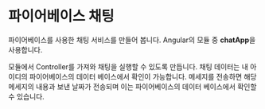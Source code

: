 # 파이어베이스 채팅
파이어베이스를 사용한 채팅 서비스를 만들어 봅니다. Angular의 모듈 중 <b>chatApp</b>을 사용합니다.   

모듈에서 Controller를 가져와 채팅을 실행할 수 있도록 만듭니다. 채팅 데이터는 내 아이디의 파이어베이스의 데이터 베이스에서 확인이 가능합니다. 메세지를 전송하면 해당 메세지의 내용과 보낸 날짜가 전송되며 이는 파이어베이스의 데이터 베이스에서 확인할 수 있습니다.